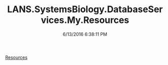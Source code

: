 ﻿---
title: LANS.SystemsBiology.DatabaseServices.My.Resources
date: 6/13/2016 6:38:11 PM
---

[Resources](T-LANS.SystemsBiology.DatabaseServices.My.Resources.Resources.html)
